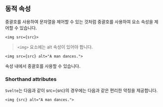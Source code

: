 ## 동적 속성

중괄호를 사용하여 문자열을 제어할 수 있는 것처럼 중괄호를 사용하여 요소 속성을 제어할 수 있습니다.

```svelte
<img src={src}>
```

> `<img>` 요소에는 alt 속성이 있어야 합니다.

```svelte
<img src={src} alt="A man dances.">
```

속성 내에서 중괄호를 사용할 수 있습니다.

### Shorthand attributes

`Svelte`는 다음과 같이 src={src}의 경우에는 다음과 같은 편리한 약칭을 제공합니다.

```svelte
<img {src} alt="A man dances.">
```
